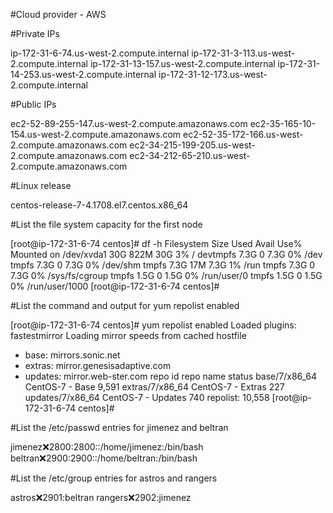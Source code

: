 #Cloud provider - AWS


#Private IPs

ip-172-31-6-74.us-west-2.compute.internal
ip-172-31-3-113.us-west-2.compute.internal
ip-172-31-13-157.us-west-2.compute.internal
ip-172-31-14-253.us-west-2.compute.internal
ip-172-31-12-173.us-west-2.compute.internal


#Public IPs

ec2-52-89-255-147.us-west-2.compute.amazonaws.com
ec2-35-165-10-154.us-west-2.compute.amazonaws.com
ec2-52-35-172-166.us-west-2.compute.amazonaws.com
ec2-34-215-199-205.us-west-2.compute.amazonaws.com
ec2-34-212-65-210.us-west-2.compute.amazonaws.com


#Linux release

centos-release-7-4.1708.el7.centos.x86_64



#List the file system capacity for the first node

[root@ip-172-31-6-74 centos]# df -h
Filesystem      Size  Used Avail Use% Mounted on
/dev/xvda1       30G  822M   30G   3% /
devtmpfs        7.3G     0  7.3G   0% /dev
tmpfs           7.3G     0  7.3G   0% /dev/shm
tmpfs           7.3G   17M  7.3G   1% /run
tmpfs           7.3G     0  7.3G   0% /sys/fs/cgroup
tmpfs           1.5G     0  1.5G   0% /run/user/0
tmpfs           1.5G     0  1.5G   0% /run/user/1000
[root@ip-172-31-6-74 centos]# 


#List the command and output for yum repolist enabled

[root@ip-172-31-6-74 centos]# yum repolist enabled
Loaded plugins: fastestmirror
Loading mirror speeds from cached hostfile
 * base: mirrors.sonic.net
 * extras: mirror.genesisadaptive.com
 * updates: mirror.web-ster.com
repo id                                                               repo name                                                                                           status
base/7/x86_64                                                         CentOS-7 - Base                                                                                     9,591
extras/7/x86_64                                                       CentOS-7 - Extras                                                                                     227
updates/7/x86_64                                                      CentOS-7 - Updates                                                                                    740
repolist: 10,558
[root@ip-172-31-6-74 centos]# 



#List the /etc/passwd entries for jimenez and beltran

jimenez:x:2800:2800::/home/jimenez:/bin/bash
beltran:x:2900:2900::/home/beltran:/bin/bash



#List the /etc/group entries for astros and rangers

astros:x:2901:beltran
rangers:x:2902:jimenez

